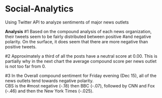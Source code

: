 # Social-Analytics
Using Twitter API to analyze sentiments of major news outlets

**Analysis**
#1 Based on the compound analysis of each news organization, their tweets seem to be fairly distributed between positive 
#and negative polarity.  On the surface, it does seem that there are more negative than positive tweets.

#2 Approximately a third of all the posts have a neutral score at 0.00. This is partially why in the next chart the average compound 
score per news outlet is not too far from 0.

#3 In the Overall compound sentiment for Friday evening (Dec 15), all of the news outlets tend towards negative polarity.  
CBS is the #most negative (-.18) then BBC (-.07), followed by CNN and Fox (-.46) and then the New York Times (-.025).
